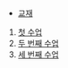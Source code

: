 - [교재](http://people.cs.vt.edu/~shaffer/Book/JAVA3e20130328.pdf)

1. [첫 수업](1.md)
2. [두 번째 수업](2.md)
3. [세 번째 수업](3.md)
